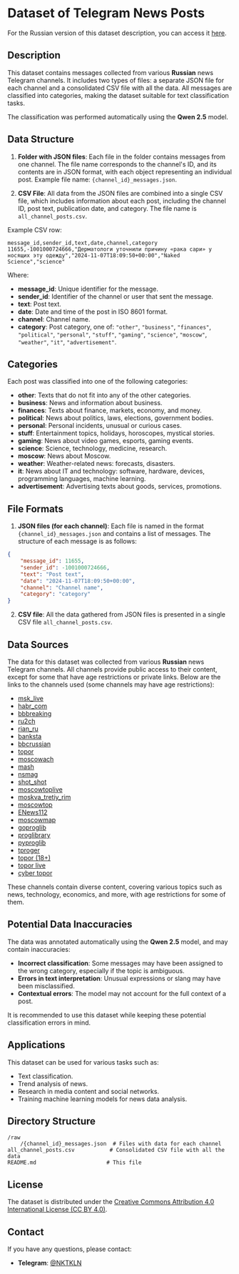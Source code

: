 # Dataset of Telegram News Posts

For the Russian version of this dataset description, you can access it [here](/README_ru.md).

## Description

This dataset contains messages collected from various **Russian** news Telegram channels. It includes two types of files: a separate JSON file for each channel and a consolidated CSV file with all the data. All messages are classified into categories, making the dataset suitable for text classification tasks.

The classification was performed automatically using the **Qwen 2.5** model.

## Data Structure

1. **Folder with JSON files**: Each file in the folder contains messages from one channel. The file name corresponds to the channel's ID, and its contents are in JSON format, with each object representing an individual post. Example file name: `{channel_id}_messages.json`.

2. **CSV File**: All data from the JSON files are combined into a single CSV file, which includes information about each post, including the channel ID, post text, publication date, and category. The file name is `all_channel_posts.csv`.

Example CSV row:

```csv
message_id,sender_id,text,date,channel,category
11655,-1001000724666,"Дерматологи уточнили причину «рака сари» у носящих эту одежду","2024-11-07T18:09:50+00:00","Naked Science","science"
```

Where:
- **message_id**: Unique identifier for the message.
- **sender_id**: Identifier of the channel or user that sent the message.
- **text**: Post text.
- **date**: Date and time of the post in ISO 8601 format.
- **channel**: Channel name.
- **category**: Post category, one of: `"other"`, `"business"`, `"finances"`, `"political"`, `"personal"`, `"stuff"`, `"gaming"`, `"science"`, `"moscow"`, `"weather"`, `"it"`, `"advertisement"`.

## Categories

Each post was classified into one of the following categories:

- **other**: Texts that do not fit into any of the other categories.
- **business**: News and information about business.
- **finances**: Texts about finance, markets, economy, and money.
- **political**: News about politics, laws, elections, government bodies.
- **personal**: Personal incidents, unusual or curious cases.
- **stuff**: Entertainment topics, holidays, horoscopes, mystical stories.
- **gaming**: News about video games, esports, gaming events.
- **science**: Science, technology, medicine, research.
- **moscow**: News about Moscow.
- **weather**: Weather-related news: forecasts, disasters.
- **it**: News about IT and technology: software, hardware, devices, programming languages, machine learning.
- **advertisement**: Advertising texts about goods, services, promotions.

## File Formats

1. **JSON files (for each channel)**: Each file is named in the format `{channel_id}_messages.json` and contains a list of messages. The structure of each message is as follows:
```json
{
    "message_id": 11655,
    "sender_id": -1001000724666,
    "text": "Post text",
    "date": "2024-11-07T18:09:50+00:00",
    "channel": "Channel name",
    "category": "category"
}
```

2. **CSV file**: All the data gathered from JSON files is presented in a single CSV file `all_channel_posts.csv`.

## Data Sources

The data for this dataset was collected from various **Russian** news Telegram channels. All channels provide public access to their content, except for some that have age restrictions or private links. Below are the links to the channels used (some channels may have age restrictions):

- [msk_live](https://t.me/msk_live)
- [habr_com](https://t.me/habr_com)
- [bbbreaking](https://t.me/bbbreaking)
- [ru2ch](https://t.me/ru2ch)
- [rian_ru](https://t.me/rian_ru)
- [banksta](https://t.me/banksta)
- [bbcrussian](https://t.me/bbcrussian)
- [topor](https://t.me/topor)
- [moscowach](https://t.me/moscowach)
- [mash](https://t.me/mash)
- [nsmag](https://t.me/nsmag)
- [shot_shot](https://t.me/shot_shot)
- [moscowtoplive](https://t.me/moscowtoplive)
- [moskva_tretiy_rim](https://t.me/moskva_tretiy_rim)
- [moscowtop](https://t.me/moscowtop)
- [ENews112](https://t.me/ENews112)
- [moscowmap](https://t.me/moscowmap)
- [goproglib](https://t.me/goproglib)
- [proglibrary](https://t.me/proglibrary)
- [pyproglib](https://t.me/pyproglib)
- [tproger](https://t.me/tproger)
- [topor (18+)](https://t.me/joinchat/ScL1FOCgJCbFNJK1)
- [topor live](https://t.me/+oDf_lVJzbNQyYWFi)
- [cyber topor](https://t.me/+iI538bjZlGJmYWQy)

These channels contain diverse content, covering various topics such as news, technology, economics, and more, with age restrictions for some of them.

## Potential Data Inaccuracies

The data was annotated automatically using the **Qwen 2.5** model, and may contain inaccuracies:
- **Incorrect classification**: Some messages may have been assigned to the wrong category, especially if the topic is ambiguous.
- **Errors in text interpretation**: Unusual expressions or slang may have been misclassified.
- **Contextual errors**: The model may not account for the full context of a post.

It is recommended to use this dataset while keeping these potential classification errors in mind.

## Applications

This dataset can be used for various tasks such as:
- Text classification.
- Trend analysis of news.
- Research in media content and social networks.
- Training machine learning models for news data analysis.

## Directory Structure

```
/raw
    /{channel_id}_messages.json  # Files with data for each channel
all_channel_posts.csv           # Consolidated CSV file with all the data
README.md                      # This file
```

## License

The dataset is distributed under the [Creative Commons Attribution 4.0 International License (CC BY 4.0)](/LICENCE).

## Contact

If you have any questions, please contact:
- **Telegram**: [@NKTKLN](https://t.me/NKTKLN)
